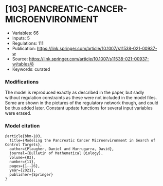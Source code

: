 # \[103\] PANCREATIC-CANCER-MICROENVIRONMENT

 - Variables: 66
 - Inputs: 5
 - Regulations: 111
 - Publication: https://link.springer.com/article/10.1007/s11538-021-00937-w
 - Source: https://link.springer.com/article/10.1007/s11538-021-00937-w/tables/8
 - Keywords: curated


### Modifications

The model is reproduced exactly as described in the paper, but sadly without regulation constraints as these were not included in the model files. Some are shown in the pictures of the regulatory network though, and could be thus added later. Constant update functions for several input variables were erased.

### Model citation

```
@article{bbm-103,
  title={Modeling the Pancreatic Cancer Microenvironment in Search of Control Targets},
  author={Plaugher, Daniel and Murrugarra, David},
  journal={Bulletin of Mathematical Biology},
  volume={83},
  number={11},
  pages={1--26},
  year={2021},
  publisher={Springer}
}
```

